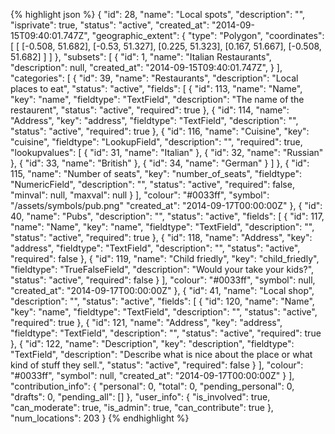 {% highlight json %}
{
    "id": 28,
    "name": "Local spots",
    "description": "",
    "isprivate": true,
    "status": "active",
    "created_at": "2014-09-15T09:40:01.747Z",
    "geographic_extent": {
        "type": "Polygon",
        "coordinates": [
            [
                [-0.508, 51.682],
                [-0.53, 51.327],
                [0.225, 51.323],
                [0.167, 51.667],
                [-0.508, 51.682]
            ]
        ]
    },
    "subsets": [
        {
            "id": 1,
            "name": "Italian Restaurants",
            "description": null,
            "created_at": "2014-09-15T09:40:01.747Z",
        }
    ],
    "categories": [
        {
            "id": 39,
            "name": "Restaurants",
            "description": "Local places to eat",
            "status": "active",
            "fields": [
                {
                    "id": 113,
                    "name": "Name",
                    "key": "name",
                    "fieldtype": "TextField",
                    "description": "The name of the restaurent",
                    "status": "active",
                    "required": true
                },
                {
                    "id": 114,
                    "name": "Address",
                    "key": "address",
                    "fieldtype": "TextField",
                    "description": "",
                    "status": "active",
                    "required": true
                },
                {
                    "id": 116,
                    "name": "Cuisine",
                    "key": "cuisine",
                    "fieldtype": "LookupField",
                    "description": "",
                    "required": true,
                    "lookupvalues": [
                        {
                            "id": 31,
                            "name": "Italian"
                        },
                        {
                            "id": 32,
                            "name": "Russian"
                        },
                        {
                            "id": 33,
                            "name": "British"
                        },
                        {
                            "id": 34,
                            "name": "German"
                        }
                    ]
                },
                {
                    "id": 115,
                    "name": "Number of seats",
                    "key": "number_of_seats",
                    "fieldtype": "NumericField",
                    "description": "",
                    "status": "active",
                    "required": false,
                    "minval": null,
                    "maxval": null
                }
            ],
            "colour": "#0033ff",
            "symbol": "/assets/symbols/pub.png"
            "created_at": "2014-09-17T00:00:00Z"
        },
        {
            "id": 40,
            "name": "Pubs",
            "description": "",
            "status": "active",
            "fields": [
                {
                    "id": 117,
                    "name": "Name",
                    "key": "name",
                    "fieldtype": "TextField",
                    "description": "",
                    "status": "active",
                    "required": true
                },
                {
                    "id": 118,
                    "name": "Address",
                    "key": "address",
                    "fieldtype": "TextField",
                    "description": "",
                    "status": "active",
                    "required": false
                },
                {
                    "id": 119,
                    "name": "Child friedly",
                    "key": "child_friedly",
                    "fieldtype": "TrueFalseField",
                    "description": "Would your take your kids?",
                    "status": "active",
                    "required": false
                }
            ],
            "colour": "#0033ff",
            "symbol": null,
            "created_at": "2014-09-17T00:00:00Z"
        },
        {
            "id": 41,
            "name": "Local shop",
            "description": "",
            "status": "active",
            "fields": [
                {
                    "id": 120,
                    "name": "Name",
                    "key": "name",
                    "fieldtype": "TextField",
                    "description": "",
                    "status": "active",
                    "required": true
                },
                {
                    "id": 121,
                    "name": "Address",
                    "key": "address",
                    "fieldtype": "TextField",
                    "description": "",
                    "status": "active",
                    "required": true
                },
                {
                    "id": 122,
                    "name": "Description",
                    "key": "description",
                    "fieldtype": "TextField",
                    "description": "Describe what is nice about the place or what kind of stuff they sell.",
                    "status": "active",
                    "required": false
                }
            ],
            "colour": "#0033ff",
            "symbol": null,
            "created_at": "2014-09-17T00:00:00Z"
        }
    ],
    "contribution_info": {
        "personal": 0,
        "total": 0,
        "pending_personal": 0,
        "drafts": 0,
        "pending_all": []
    },
    "user_info": {
        "is_involved": true,
        "can_moderate": true,
        "is_admin": true,
        "can_contribute": true
    },
    "num_locations": 203
}
{% endhighlight %}
